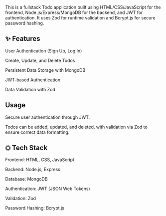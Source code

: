 This is a fullstack Todo application built using HTML/CSS/JavaScript for the frontend, Node.js/Express/MongoDB for the backend, and JWT for authentication. It uses Zod for runtime validation and Bcrypt.js for secure password hashing.

<h2>✨ Features</h2>
User Authentication (Sign Up, Log In)

Create, Update, and Delete Todos

Persistent Data Storage with MongoDB

JWT-based Authentication

Data Validation with Zod

<h2>Usage</h2>
Secure user authentication through JWT.

Todos can be added, updated, and deleted, with validation via Zod to ensure correct data formatting.

<h2>⛭ Tech Stack</h2>
Frontend: HTML, CSS, JavaScript

Backend: Node.js, Express

Database: MongoDB

Authentication: JWT (JSON Web Tokens)

Validation: Zod

Password Hashing: Bcrypt.js
